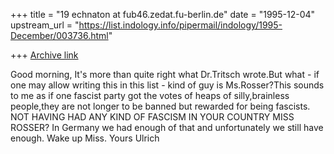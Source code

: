 +++
title = "19 echnaton at fub46.zedat.fu-berlin.de"
date = "1995-12-04"
upstream_url = "https://list.indology.info/pipermail/indology/1995-December/003736.html"

+++
[Archive link](https://list.indology.info/pipermail/indology/1995-December/003736.html)

Good morning,
It's more than quite right what Dr.Tritsch wrote.But what  - if one may
allow writing this in this list - kind of guy is Ms.Rosser?This sounds to
me as if one fascist party got the votes of heaps of silly,brainless
people,they are not longer to be banned but rewarded for being fascists.
NOT HAVING HAD ANY KIND OF FASCISM IN YOUR COUNTRY MISS ROSSER?
In Germany we had enough of that and unfortunately we still have enough.
Wake up Miss.
Yours
Ulrich










